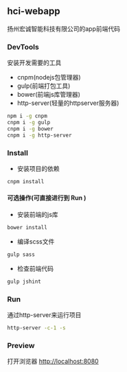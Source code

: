 ## hci-webapp
扬州宏诚智能科技有限公司的app前端代码

### DevTools
安装开发需要的工具
- cnpm(nodejs包管理器)
- gulp(前端打包工具)
- bower(前端js库管理器)
- http-server(轻量的httpserver服务器)

```bash
npm i -g cnpm
cnpm i -g gulp
cnpm i -g bower
cnpm i -g http-server
```

### Install
- 安装项目的依赖

```bash
cnpm install
```

#### 可选操作(可直接进行到 Run )
- 安装前端的js库

```bash
bower install
```
- 编译scss文件

```bash
gulp sass
```

- 检查前端代码

```bash
gulp jshint
```

### Run
通过http-server来运行项目

```bash
http-server -c-1 -s
```

### Preview
打开浏览器
[http://localhost:8080](http://localhost:8080)
